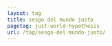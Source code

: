 ```yaml
---
layout: tag
title: sesgo del mundo justo
pagetag: just-world-hypothesis
url: /tag/sesgo-del-mundo-justo/
---
```

